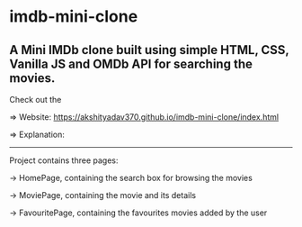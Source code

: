# imdb-mini-clone


A Mini IMDb clone built using simple HTML, CSS, Vanilla JS and OMDb API for searching the movies.
--------------------------------

Check out the

=> Website: https://akshityadav370.github.io/imdb-mini-clone/index.html

=> Explanation: 

*************

Project contains three pages:

-> HomePage, containing the search box for browsing the movies

-> MoviePage, containing the movie and its details

-> FavouritePage, containing the favourites movies added by the user

